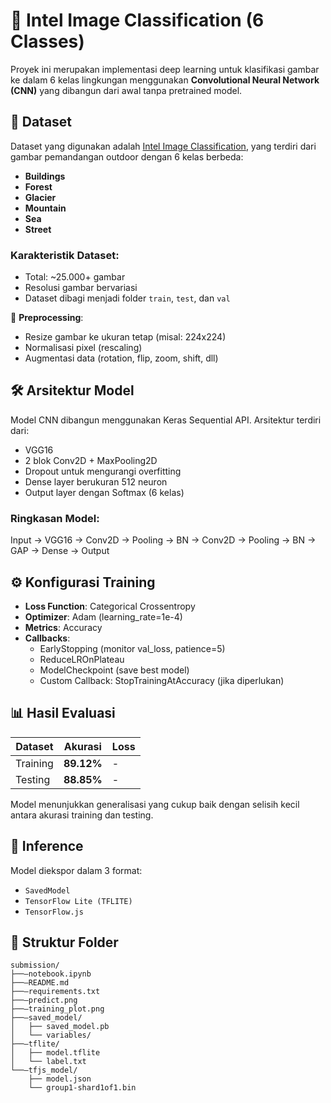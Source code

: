 # 🧠 Intel Image Classification (6 Classes)

Proyek ini merupakan implementasi deep learning untuk klasifikasi gambar ke dalam 6 kelas lingkungan menggunakan **Convolutional Neural Network (CNN)** yang dibangun dari awal tanpa pretrained model.

## 📁 Dataset
Dataset yang digunakan adalah [Intel Image Classification](https://www.kaggle.com/datasets/puneet6060/intel-image-classification), yang terdiri dari gambar pemandangan outdoor dengan 6 kelas berbeda:

- **Buildings**
- **Forest**
- **Glacier**
- **Mountain**
- **Sea**
- **Street**

### Karakteristik Dataset:
- Total: ~25.000+ gambar
- Resolusi gambar bervariasi
- Dataset dibagi menjadi folder `train`, `test`, dan `val`

📌 **Preprocessing**:
- Resize gambar ke ukuran tetap (misal: 224x224)
- Normalisasi pixel (rescaling)
- Augmentasi data (rotation, flip, zoom, shift, dll)

## 🛠️ Arsitektur Model

Model CNN dibangun menggunakan Keras Sequential API. Arsitektur terdiri dari:
- VGG16
- 2 blok Conv2D + MaxPooling2D
- Dropout untuk mengurangi overfitting
- Dense layer berukuran 512 neuron
- Output layer dengan Softmax (6 kelas)

### Ringkasan Model:

Input → VGG16 → Conv2D → Pooling → BN → Conv2D → Pooling → BN → GAP → Dense → Output

## ⚙️ Konfigurasi Training
- **Loss Function**: Categorical Crossentropy
- **Optimizer**: Adam (learning_rate=1e-4)
- **Metrics**: Accuracy
- **Callbacks**:
  - EarlyStopping (monitor val_loss, patience=5)
  - ReduceLROnPlateau
  - ModelCheckpoint (save best model)
  - Custom Callback: StopTrainingAtAccuracy (jika diperlukan)

## 📊 Hasil Evaluasi
| Dataset       | Akurasi     | Loss     |
|---------------|-------------|----------|
| Training      | **89.12%**  | -        |
| Testing       | **88.85%**  | -        |

Model menunjukkan generalisasi yang cukup baik dengan selisih kecil antara akurasi training dan testing.

## 🧠 Inference
Model diekspor dalam 3 format:
- `SavedModel`
- `TensorFlow Lite (TFLITE)`
- `TensorFlow.js`

## 📁 Struktur Folder
```
submission/
├──—notebook.ipynb
├──—README.md
├──—requirements.txt
├──—predict.png
├──—training_plot.png
├──—saved_model/
│   ├── saved_model.pb
│   └── variables/
├──—tflite/
│   ├── model.tflite
│   └── label.txt
└──—tfjs_model/
    ├── model.json
    └── group1-shard1of1.bin
```




